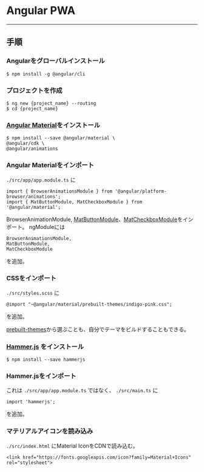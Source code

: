 # Angular PWA

---

## 手順
### Angularをグローバルインストール

```
$ npm install -g @angular/cli
```

### プロジェクトを作成

```
$ ng new {project_name} --routing
$ cd {project_name}
```

###  [Angular Material](https://material.angular.io/)をインストール

```
$ npm install --save @angular/material \
@angular/cdk \
@angular/animations
```

### Angular Materialをインポート

`./src/app/app.module.ts` に

```
import { BrowserAnimationsModule } from '@angular/platform-browser/animations';
import { MatButtonModule, MatCheckboxModule } from '@angular/material';
```

BrowserAnimationModule,
[MatButtonModule](https://material.angular.io/components/button/overview)、[MatCheckboxModule](https://material.angular.io/components/checkbox/overview)をインポート。
ngModuleには

```
BrowserAnimationsModule,
MatButtonModule,
MatCheckboxModule
```

を追加。

### CSSをインポート

`./src/styles.scss` に
```
@import "~@angular/material/prebuilt-themes/indigo-pink.css";
```

を追加。

[prebuilt-themes](https://material.angular.io/guide/theming#defining-a-custom-theme)から選ぶことも、自分でテーマをビルドすることもできる。

### [Hammer.js](http://hammerjs.github.io/) をインストール

```
$ npm install --save hammerjs
```

### Hammer.jsをインポート

これは `./src/app/app.module.ts` ではなく、 `./src/main.ts` に

```
import 'hammerjs';
```

を追加。

### マテリアルアイコンを読み込み

`./src/index.html` にMaterial IconをCDNで読み込む。

```:CSS
<link href="https://fonts.googleapis.com/icon?family=Material+Icons" rel="stylesheet">
```
